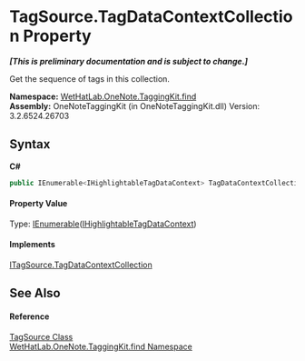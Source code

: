 # TagSource.TagDataContextCollection Property 
 _**\[This is preliminary documentation and is subject to change.\]**_

Get the sequence of tags in this collection.

**Namespace:**&nbsp;<a href="0e3a8efd-07d2-1709-b1cd-709153222081">WetHatLab.OneNote.TaggingKit.find</a><br />**Assembly:**&nbsp;OneNoteTaggingKit (in OneNoteTaggingKit.dll) Version: 3.2.6524.26703

## Syntax

**C#**<br />
``` C#
public IEnumerable<IHighlightableTagDataContext> TagDataContextCollection { get; }
```


#### Property Value
Type: <a href="http://msdn2.microsoft.com/en-us/library/9eekhta0" target="_blank">IEnumerable</a>(<a href="ea720471-b128-4927-e7a0-f4b1418c5ca4">IHighlightableTagDataContext</a>)

#### Implements
<a href="30c9962e-f9fb-8a51-1bf2-0734e574bb04">ITagSource.TagDataContextCollection</a><br />

## See Also


#### Reference
<a href="da46faed-d924-a941-91a9-5e5af949d1bf">TagSource Class</a><br /><a href="0e3a8efd-07d2-1709-b1cd-709153222081">WetHatLab.OneNote.TaggingKit.find Namespace</a><br />